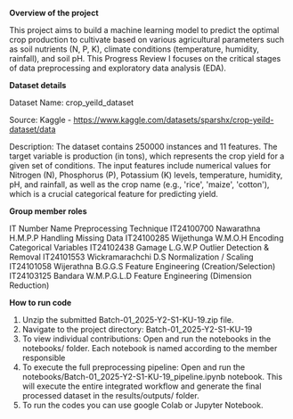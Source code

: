 **Overview of the project**

This project aims to build a machine learning model to predict the optimal crop production to cultivate based on various agricultural parameters such as soil nutrients (N, P, K), climate conditions (temperature, humidity, rainfall), and soil pH. This Progress Review I focuses on the critical stages of data preprocessing and exploratory data analysis (EDA).



**Dataset details**

Dataset Name: crop_yeild_dataset

Source: Kaggle - https://www.kaggle.com/datasets/sparshx/crop-yeild-dataset/data

Description: The dataset contains 250000 instances and 11 features. The target variable is production (in tons), which represents the crop yield for a given set of conditions. The input features include numerical values for Nitrogen (N), Phosphorus (P), Potassium (K) levels, temperature, humidity, pH, and rainfall, as well as the crop name (e.g., 'rice', 'maize', 'cotton'), which is a crucial categorical feature for predicting yield.



**Group member roles**

IT Number	Name			Preprocessing Technique
IT24100700	Nawarathna H.M.P.P	Handling Missing Data
IT24100285	Wijethunga W.M.O.H	Encoding Categorical Variables
IT24102438	Gamage L.G.W.P		Outlier Detection & Removal
IT24101553	Wickramarachchi D.S	Normalization / Scaling
IT24101058	Wijerathna B.G.G.S	Feature Engineering (Creation/Selection)
IT24103125	Bandara W.M.P.G.L.D	Feature Engineering (Dimension Reduction)



**How to run code**

1. Unzip the submitted Batch-01_2025-Y2-S1-KU-19.zip file.
2. Navigate to the project directory: Batch-01_2025-Y2-S1-KU-19
3. To view individual contributions: Open and run the notebooks in the notebooks/ folder. Each notebook is named according to the member    responsible
4. To execute the full preprocessing pipeline: Open and run the notebooks/Batch-01_2025-Y2-S1-KU-19_pipeline.ipynb notebook. This will execute the entire integrated workflow and generate the final processed dataset in the results/outputs/ folder.
5. To run the codes you can use google Colab or Jupyter Notebook.
